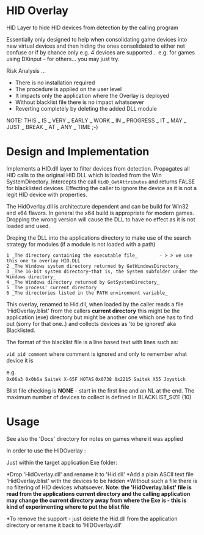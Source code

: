 # HID Overlay

HID Layer to hide HID devices from detection by the calling program

Essentially only designed to help when consolidating game devices into new virtual devices and then hiding the ones consolidated to either not confuse or if by chance only e.g. 4 devices are supported...
e.g. for games using DXinput - for others... you may just try.

Risk Analysis ...
* There is no installation required
* The procedure is applied on the user level
* It impacts only the application where the Overlay is deployed 
* Without blacklist file there is no impact whatsoever
* Reverting completely by deleting the added DLL module


NOTE: THIS _ IS _ VERY _ EARLY _ WORK _ IN _ PROGRESS _ IT _ MAY _ JUST _ BREAK _ AT _ ANY _ TIME ;-)

# Design and Implementation

Implements a HID.dll layer to filter devices from detection.
Propagates all HID calls to the original HID.DLL which is loaded from the Win SystemDirectory.
Intercepts the call `HidD_GetAttributes` and returns FALSE for blacklisted devices.
Effecting the caller to ignore the device as it is not a legit HID device with properties.

The HidOverlay.dll is architecture dependent and can be build for Win32 and x64 flavors.
In general the x64 build is appropriate for modern games.
Dropping the wrong version will cause the DLL to have no effect as it is not loaded and used.

Droping the DLL into the applications directory to make use of the search strategy for modules (if a module is not loaded with a path)  
   
    1 _The directory containing the executable file_        - > > we use this one to overlay HID.DLL
    2 _The Windows system directory returned by GetWindowsDirectory_
    3 _The 16-bit system directory—that is, the System subfolder under the Windows directory_
    4 _The Windows directory returned by GetSystemDirectory_
    5 _The process' current directory_
    6 _The directories listed in the PATH environment variable_


This overlay, renamed to Hid.dll, when loaded by the caller reads a file 'HidOverlay.blist' from the callers **current directory** this might be the application (exe) directory but might be another one which one has to find out (sorry for that one..) and collects devices as 'to be ignored' aka Blacklisted. 
 
The format of the blacklist file is a line based text with lines such as: 
 
`vid pid comment`  where comment is ignored and only to remember what device it is
 
e.g.  
`0x06a3 0x0b6a Saitek X-65F HOTAS`
`0x0738 0x2215 Saitek X55 Joystick` 

Blist file checking is **NONE** - start in the first line and an NL at the end. 
The maximum number of devices to collect is defined in BLACKLIST_SIZE (10)
 
# Usage

See also the 'Docs' directory for notes on games where it was applied


In order to use the HIDOverlay : 

Just within the target application Exe folder:

*Drop 'HidOverlay.dll' and rename it to 'Hid.dll'
*Add a plain ASCII text file 'HidOverlay.blist' with the devices to be hidden
*Without such a file there is no filtering of HID devices whatsoever.
**Note: the 'HidOverlay.blist' file is read from the applications **current directory** and the calling application may change the current directory away from where the Exe is - this is kind of experimenting where to put the blist file**

*To remove the support - just delete the Hid.dll from the application directory or rename it back to 'HIDOverlay.dll'

